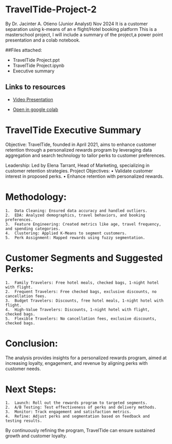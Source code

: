 # TravelTide-Project-2
By Dr. Jacinter A. Otieno (Junior Analyst)
Nov 2024
It is a customer separation using k-means of an e flight/Hotel booking platform
This is a masterschool project, I will include a summary of the project,a power point presentation and a colab notebook.

##Files attached: 
- TravelTide Project.ppt
- TravelTide Project.ipynb
- Executive summary

## Links to resources
- [Video Presentation](https://drive.google.com/drive/recent)

- [Open in google colab](https://colab.research.google.com/drive/1PW9m7X_QXwTpYGb_s2qgxeKqSiqcQcZ-)

# TravelTide Executive Summary
Objective: TravelTide, founded in April 2021, aims to enhance customer retention through a personalized rewards program by leveraging data aggregation and search technology to tailor perks to customer preferences.


Leadership: Led by Elena Tarrant, Head of Marketing, specializing in customer retention strategies.
Project Objectives:
	•	Validate customer interest in proposed perks.
	•	Enhance retention with personalized rewards.

 
 # Methodology:
	1.	Data Cleaning: Ensured data accuracy and handled outliers.
	2.	EDA: Analyzed demographics, travel behaviors, and booking preferences.
	3.	Feature Engineering: Created metrics like age, travel frequency, and spending categories.
	4.	Clustering: Applied K-Means to segment customers.
	5.	Perk Assignment: Mapped rewards using fuzzy segmentation.

 
 # Customer Segments and Suggested Perks:
	1.	Family Travelers: Free hotel meals, checked bags, 1-night hotel with flight.
	2.	Frequent Travelers: Free checked bags, exclusive discounts, no cancellation fees.
	3.	Budget Travelers: Discounts, free hotel meals, 1-night hotel with flight.
	4.	High-Value Travelers: Discounts, 1-night hotel with flight, checked bags.
	5.	Flexible Travelers: No cancellation fees, exclusive discounts, checked bags.

 
 # Conclusion:
The analysis provides insights for a personalized rewards program, aimed at increasing loyalty, engagement, and revenue by aligning perks with customer needs.


# Next Steps:
	1.	Launch: Roll out the rewards program to targeted segments.
	2.	A/B Testing: Test effectiveness of perks and delivery methods.
	3.	Monitor: Track engagement and satisfaction metrics.
	4.	Refine: Adjust perks and segmentation based on feedback and testing results.
By continuously refining the program, TravelTide can ensure sustained growth and customer loyalty.
